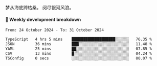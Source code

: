 梦从海底跨枯桑。
阅尽银河风浪。


#### 📝 Weekly development breakdown

<!--START_SECTION:waka-->

```txt
From: 24 October 2024 - To: 31 October 2024

TypeScript   4 hrs 5 mins    ███████████████████░░░░░░   76.35 %
JSON         36 mins         ███░░░░░░░░░░░░░░░░░░░░░░   11.48 %
YAML         25 mins         ██░░░░░░░░░░░░░░░░░░░░░░░   07.85 %
CSV          13 mins         █░░░░░░░░░░░░░░░░░░░░░░░░   04.24 %
TSConfig     0 secs          ░░░░░░░░░░░░░░░░░░░░░░░░░   00.07 %
```

<!--END_SECTION:waka-->



